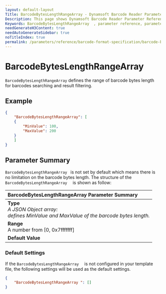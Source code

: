 ```yaml
---
layout: default-layout
Title: BarcodeBytesLengthRangeArray - Dynamsoft Barcode Reader Parameters
Description: This page shows Dynamsoft Barcode Reader Parameter Reference for BarcodeBytesLengthRangeArray  .
Keywords: BarcodeBytesLengthRangeArray  , parameter reference, parameter
needGenerateH3Content: true
needAutoGenerateSidebar: true
noTitleIndex: true
permalink: /parameters/reference/barcode-format-specification/barcode-bytes-length-range-array.html
---
```


# BarcodeBytesLengthRangeArray  

`BarcodeBytesLengthRangeArray` defines the range of barcode bytes length for barcodes searching and result filtering.
## Example

```json
{
    "BarcodeBytesLengthRangeArray": [
    {
        "MinValue": 100,
        "MaxValue": 200
    }
    ]
}
```

## Parameter Summary

`BarcodeBytesLengthRangeArray ` is not set by default which means there is no limitation on the barcode bytes length. The structure of the `BarcodeBytesLengthRangeArray  ` is shown as follow:

| BarcodeBytesLengthRangeArray  Parameter Summary |
| :--------------------------------- |
| **Type**<br>*A JSON Object array: <br>defines MinValue and MaxValue of the barcode bytes length.* |
| **Range**<br>A number from [0, 0x7fffffff] |
| **Default Value**<br> |

### Default Settings

If the `BarcodeBytesLengthRangeArray  ` is not configured in your template file, the following settings will be used as the default settings.

```json
{
    "BarcodeBytesLengthRangeArray ": []
}
```